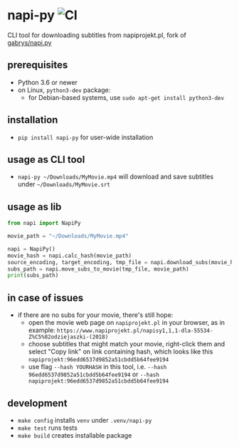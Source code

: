 # napi-py ![CI](https://github.com/emkor/napi-py/workflows/CI/badge.svg)
CLI tool for downloading subtitles from napiprojekt.pl, fork of [gabrys/napi.py](https://github.com/gabrys/napi.py)

## prerequisites
- Python 3.6 or newer
- on Linux, `python3-dev` package:
  - for Debian-based systems, use `sudo apt-get install python3-dev`

## installation
- `pip install napi-py` for user-wide installation

## usage as CLI tool
- `napi-py ~/Downloads/MyMovie.mp4` will download and save subtitles under `~/Downloads/MyMovie.srt`

## usage as lib
```python
from napi import NapiPy

movie_path = "~/Downloads/MyMovie.mp4"

napi = NapiPy()
movie_hash = napi.calc_hash(movie_path)
source_encoding, target_encoding, tmp_file = napi.download_subs(movie_hash)
subs_path = napi.move_subs_to_movie(tmp_file, movie_path)
print(subs_path)
```

## in case of issues
- if there are no subs for your movie, there's still hope:
    - open the movie web page on `napiprojekt.pl` in your browser, as in example: `https://www.napiprojekt.pl/napisy1,1,1-dla-55534-Z%C5%82odziejaszki-(2018)`
    - choose subtitles that might match your movie, right-click them and select "Copy link" on link containing hash, which looks like this `napiprojekt:96edd6537d9852a51cbdd5b64fee9194`
    - use flag `--hash YOURHASH` in this tool, i.e. `--hash 96edd6537d9852a51cbdd5b64fee9194` or `--hash napiprojekt:96edd6537d9852a51cbdd5b64fee9194`

## development
- `make config` installs `venv` under `.venv/napi-py`
- `make test` runs tests
- `make build` creates installable package
